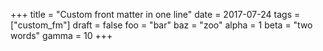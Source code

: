 +++
title = "Custom front matter in one line"
date = 2017-07-24
tags = ["custom_fm"]
draft = false
foo = "bar"
baz = "zoo"
alpha = 1
beta = "two words"
gamma = 10
+++
